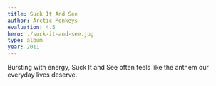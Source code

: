 ```yaml
---
title: Suck It And See
author: Arctic Monkeys
evaluation: 4.5
hero: ./suck-it-and-see.jpg
type: album
year: 2011
---
```


Bursting with energy, Suck It and See often feels like the anthem our everyday lives deserve.
